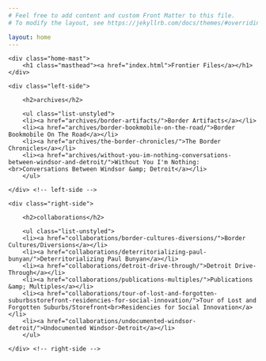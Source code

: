 ```yaml
---
# Feel free to add content and custom Front Matter to this file.
# To modify the layout, see https://jekyllrb.com/docs/themes/#overriding-theme-defaults

layout: home
---
```


<div class="home-wrap">

    <div class="home-mast">
        <h1 class="masthead"><a href="index.html">Frontier Files</a></h1>
    </div>

    <div class="left-side">

        <h2>archives</h2>

        <ul class="list-unstyled">
        <li><a href="archives/border-artifacts/">Border Artifacts</a></li>
        <li><a href="archives/border-bookmobile-on-the-road/">Border Bookmobile On The Road</a></li>
        <li><a href="archives/the-border-chronicles/">The Border Chronicles</a></li>
        <li><a href="archives/without-you-im-nothing-conversations-between-windsor-and-detroit/">Without You I'm Nothing:<br>Conversations Between Windsor &amp; Detroit</a></li>
        </ul>

    </div> <!-- left-side -->

    <div class="right-side">

        <h2>collaborations</h2>

        <ul class="list-unstyled">
        <li><a href="collaborations/border-cultures-diversions/">Border Cultures/Diversions</a></li>
        <li><a href="collaborations/deterritorializing-paul-bunyan/">Deterritorializing Paul Bunyan</a></li>
        <li><a href="collaborations/detroit-drive-through/">Detroit Drive-Through</a></li>
        <li><a href="collaborations/publications-multiples/">Publications &amp; Multiples</a></li>
        <li><a href="collaborations/tour-of-lost-and-forgotten-suburbsstorefront-residencies-for-social-innovation/">Tour of Lost and Forgotten Suburbs/Storefront<br>Residencies for Social Innovation</a></li>
        <li><a href="collaborations/undocumented-windsor-detroit/">Undocumented Windsor-Detroit</a></li>
        </ul>

    </div> <!-- right-side -->

</div> <!-- home-wrap -->